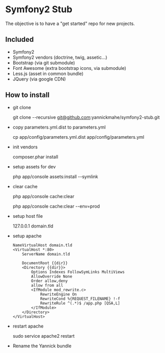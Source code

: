 Symfony2 Stub
=============

The objective is to have a "get started" repo for new projects.

Included
--------

* Symfony2
* Symfony2 vendors (doctrine, twig, assetic...)
* Bootstrap (via git submodule)
* Font Awesome (extra bootstrap icons, via submodule)
* Less.js (asset in common bundle)
* JQuery (via google CDN)

How to install
--------------

* git clone

   git clone --recursive git@github.com:yannickmahe/symfony2-stub.git

* copy parameters.yml.dist to parameters.yml

    cp app/config/parameters.yml.dist app/config/parameters.yml

* init vendors

	composer.phar install

* setup assets for dev

	php app/console assets:install --symlink

* clear cache

	php app/console cache:clear
	
	php app/console cache:clear --env=prod

* setup host file

	127.0.0.1 	domain.tld

* setup apache

	````
  	NameVirtualHost domain.tld
	<VirtualHost *:80>
	    ServerName domain.tld

	    DocumentRoot {{dir}}
	    <Directory {{dir}}>
	        Options Indexes FollowSymLinks MultiViews
	        AllowOverride None
	        Order allow,deny
	        allow from all
	        <IfModule mod_rewrite.c>
	            RewriteEngine On
	            RewriteCond %{REQUEST_FILENAME} !-f
	            RewriteRule ^(.*)$ /app.php [QSA,L]
	        </IfModule>
	    </Directory>
	</VirtualHost>
	````

* restart apache

	sudo service apache2 restart

* Rename the Yannick bundle

